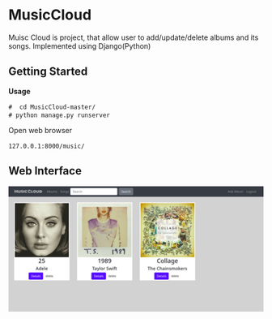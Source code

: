 # MusicCloud
Muisc Cloud is project, that allow user to add/update/delete albums and its songs. Implemented using Django(Python)

## Getting Started
**Usage**
```
#  cd MusicCloud-master/
# python manage.py runserver
```
 Open web browser
  ```
127.0.0.1:8000/music/
  ```

## Web Interface
![Alt homepage](/screenshots/MusicCloud_1.png)
